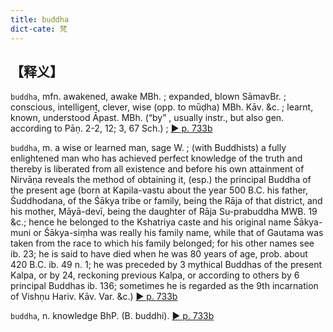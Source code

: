 ```yaml
---
title: buddha
dict-cate: 梵
---
```

## 【释义】
`buddha`, mfn. awakened, awake MBh. ; expanded, blown SāmavBr. ; conscious, intelligent, clever, wise (opp. to mūḍha) MBh. Kāv. &c. ; learnt, known, understood Āpast. MBh. (“by” , usually instr., but also gen. according to Pāṇ. 2-2, 12; 3, 67 Sch.) ; [► p. 733b](http://fanfoyan.com/pdfjs/show-mw.html?cur=0733&max=1333&len=4&path=/mw/)

`buddha`, m. a wise or learned man, sage W. ; (with Buddhists) a fully enlightened man who has achieved perfect knowledge of the truth and thereby is liberated from all existence and before his own attainment of Nirvāṇa reveals the method of obtaining it, (esp.) the principal Buddha of the present age (born at Kapila-vastu about the year 500 B.C. his father, Śuddhodana, of the Śākya tribe or family, being the Rāja of that district, and his mother, Māyā-devī, being the daughter of Rāja Su-prabuddha MWB. 19 &c.; hence he belonged to the Kshatriya caste and his original name Śākya-muni or Śākya-siṃha was really his family name, while that of Gautama was taken from the race to which his family belonged; for his other names see ib. 23; he is said to have died when he was 80 years of age, prob. about 420 B.C. ib. 49 n. 1; he was preceded by 3 mythical Buddhas of the present Kalpa, or by 24, reckoning previous Kalpa, or according to others by 6 principal Buddhas ib. 136; sometimes he is regarded as the 9th incarnation of Vishṇu Hariv. Kāv. Var. &c.) [► p. 733b](http://fanfoyan.com/pdfjs/show-mw.html?cur=0733&max=1333&len=4&path=/mw/)

`buddha`, n. knowledge BhP. (B. buddhi). [► p. 733b](http://fanfoyan.com/pdfjs/show-mw.html?cur=0733&max=1333&len=4&path=/mw/)

